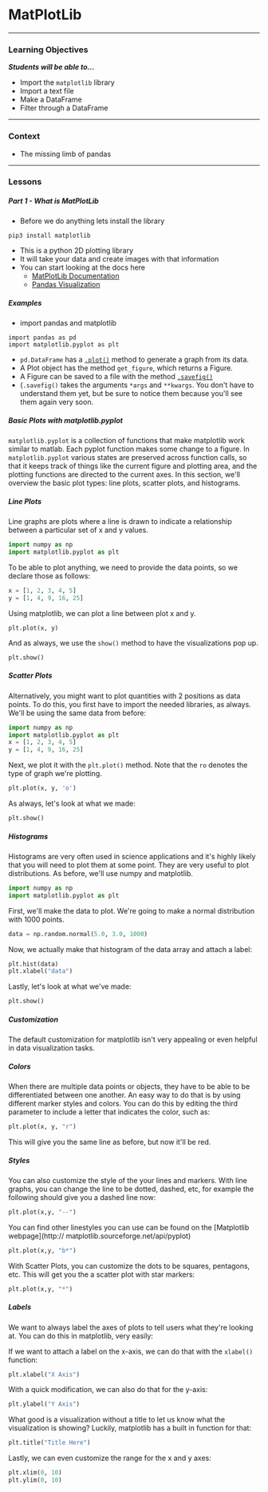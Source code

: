 # MatPlotLib

---

### Learning Objectives
***Students will be able to...***

* Import the `matplotlib` library
* Import a text file
* Make a DataFrame
* Filter through a DataFrame

---
### Context 

* The missing limb of pandas

---
### Lessons

##### Part 1 - What is MatPlotLib

* Before we do anything lets install the library

```
pip3 install matplotlib
```
* This is a python 2D plotting library
* It will take your data and create images with that information
* You can start looking at the docs here
	* [MatPlotLib Documentation](http://matplotlib.org/)
	* [Pandas Visualization](http://pandas.pydata.org/pandas-docs/version/0.13.1/visualization.html)

##### Examples

* import pandas and matplotlib

```
import pandas as pd
import matplotlib.pyplot as plt
```
* `pd.DataFrame` has a [`.plot()`](http://pandas.pydata.org/pandas-docs/stable/generated/pandas.DataFrame.plot.html) method to generate a graph from its data.
* A Plot object has the method `get_figure`, which returns a Figure. 
* A Figure can be saved to a file with the method [`.savefig()`](http://matplotlib.org/api/figure_api.html#matplotlib.figure.Figure.savefig)
* (`.savefig()` takes the arguments `*args` and `**kwargs`. You don't have to understand them yet, but be sure to notice them because you'll see them again very soon.


##### Basic Plots with matplotlib.pyplot

`matplotlib.pyplot` is a collection of functions that make matplotlib work similar to matlab. Each pyplot function makes some change to a figure. In `matplotlib.pyplot` various states are preserved across function calls, so that it keeps track of things like the current figure and plotting area, and the plotting functions are directed to the current axes. In this section, we'll overview the basic plot types: line plots, scatter plots, and histograms.

##### Line Plots 

Line graphs are plots where a line is drawn to indicate a relationship between a particular set of x and y values.

``` python
import numpy as np
import matplotlib.pyplot as plt
```

To be able to plot anything, we need to provide the data points, so we declare those as follows:

``` python
x = [1, 2, 3, 4, 5]
y = [1, 4, 9, 16, 25]
```

Using matplotlib, we can plot a line between plot x and y.
```
plt.plot(x, y)
```

And as always, we use the `show()` method to have the visualizations pop up.
``` python
plt.show()
```

##### Scatter Plots

Alternatively, you might want to plot quantities with 2 positions as data points. To do this, you first have to import the needed libraries, as always. We'll be using the same data from before:

```  python
import numpy as np
import matplotlib.pyplot as plt
x = [1, 2, 3, 4, 5]
y = [1, 4, 9, 16, 25]
```

Next, we plot it with the `plt.plot()` method. Note that the `ro` denotes the type of graph we're plotting. 

``` python
plt.plot(x, y, 'o')
```

As always, let's look at what we made:

``` python
plt.show()
```

##### Histograms

Histograms are very often used in science applications and it's highly likely that you will need to plot them at some point. They are very useful to plot distributions. As before, we'll use numpy and matplotlib.

``` python
import numpy as np
import matplotlib.pyplot as plt
```

First, we'll make the data to plot. We're going to make a normal distribution with 1000 points. 

``` python
data = np.random.normal(5.0, 3.0, 1000)
```

Now, we actually make that histogram of the data array and attach a label:

``` python
plt.hist(data)
plt.xlabel("data")
```

Lastly, let's look at what we've made: 

``` python
plt.show()
```

##### Customization

The default customization for matplotlib isn't very appealing or even helpful in data visualization tasks. 


##### Colors

When there are multiple data points or objects, they have to be able to be differentiated between one another. An easy way to do that is by using different marker styles and colors. You can do this by editing the third parameter to include a letter that indicates the color, such as: 

``` python
plt.plot(x, y, "r")
```
This will give you the same line as before, but now it'll be red. 

##### Styles

You can also customize the style of the your lines and markers. With line graphs, you can change the line to be dotted, dashed, etc, for example the following should give you a dashed line now:

``` python
plt.plot(x,y, "--")
```

You can find other linestyles you can use can be found on the [Matplotlib webpage](http://
matplotlib.sourceforge.net/api/pyplot)

``` python
plt.plot(x,y, "b*")
```

With Scatter Plots, you can customize the dots to be squares, pentagons, etc. This will get you the a scatter plot with star markers:

``` python
plt.plot(x,y, "*")
```

##### Labels

We want to always label the axes of plots to tell users what they're looking at. You can do this in matplotlib, very easily:

If we want to attach a label on the x-axis, we can do that with the `xlabel()` function: 
``` python
plt.xlabel("X Axis")
```

With a quick modification, we can also do that for the y-axis:
``` python
plt.ylabel("Y Axis")
```

What good is a visualization without a title to let us know what the visualization is showing? Luckily, matplotlib has a built in function for that:
``` python
plt.title("Title Here")
```

Lastly, we can even customize the range for the x and y axes: 
``` python
plt.xlim(0, 10)
plt.ylim(0, 10)
```
